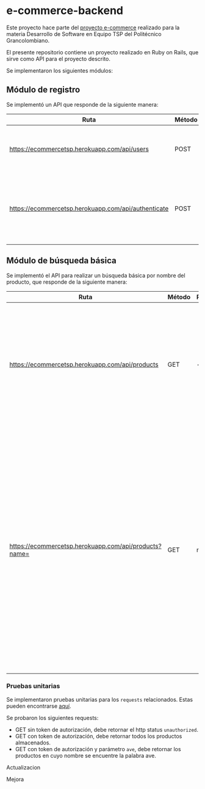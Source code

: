 # e-commerce-backend

Este proyecto hace parte del [proyecto e-commerce](https://github.com/users/davidauza-engineer/projects/1) realizado para la materia Desarrollo de Software en Equipo TSP del Politécnico Grancolombiano.

El presente repositorio contiene un proyecto realizado en Ruby on Rails, que sirve como API para el proyecto descrito.

Se implementaron los siguientes módulos:

## Módulo de registro

Se implementó un API que responde de la siguiente manera:

| Ruta | Método | Parámetros | Efecto |
|------|--------|------------|--------|
https://ecommercetsp.herokuapp.com/api/users | POST | {"api_user":{"name":"James Bond","email":"jbond@mi6.org","password":"vesper","password_confirmation":"vesper"}} | Con los parámetros adecuados crea un nuevo usuario. |
https://ecommercetsp.herokuapp.com/api/authenticate | POST | {"email":"jbond@mi6.org","password":"vesper"} | Con credenciales válidas devuelve un JSON Web Token usado para autenticar al usuario.

## Módulo de búsqueda básica

Se implementó el API para realizar un búsqueda básica por nombre del producto, que responde de la siguiente manera:

| Ruta | Método | Parámetros | Efecto |
|------|--------|------------|--------|
https://ecommercetsp.herokuapp.com/api/products | GET | - | Para que el API responda correctamente se debe enviar el encabezado 'Authorization' con el valor del token de autorización. Devuelve todos los productos almacenados en la base de datos. |
https://ecommercetsp.herokuapp.com/api/products?name= | GET | name=ave | Para que el API responda correctamente se debe enviar el encabezado 'Authorization' con el valor del token de autorización, y un valor para el parámetro name. Devuelve todos los productos almacenados en la base de datos, que contengan en su nombre, el texto especificado en el parámetro name. Para este caso serían todos los productos cuyo nombre contenga la palabra 'ave'. |

### Pruebas unitarias

Se implementaron pruebas unitarias para los `requests` relacionados. Estas pueden encontrarse [aquí](https://github.com/davidauza-engineer/e-commerce-backend/blob/develop/spec/requests/products_spec.rb).

Se probaron los siguientes requests:

- GET sin token de autorización, debe retornar el http status `unauthorized`.
- GET con token de autorización, debe retornar todos los productos almacenados.
- GET con token de autorización y parámetro `ave`, debe retornar los productos en cuyo nombre se encuentre la palabra ave.

Actualizacion

Mejora

